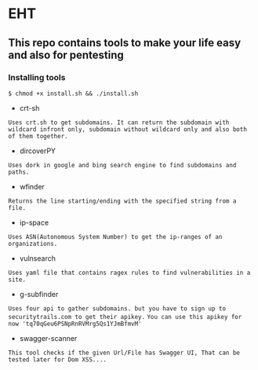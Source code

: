 # EHT

## This repo contains tools to make your life easy and also for pentesting

### Installing tools

```$ chmod +x install.sh && ./install.sh```

- crt-sh

`Uses crt.sh to get subdomains. It can return the subdomain with wildcard infront only, subdomain without wildcard only and also both of them together.`

- dircoverPY

`Uses dork in google and bing search engine to find subdomains and paths.`

- wfinder

`Returns the line starting/ending with the specified string from a file.` 

- ip-space

`Uses ASN(Autonomous System Number) to get the ip-ranges of an organizations.`

- vulnsearch

`Uses yaml file that contains ragex rules to find vulnerabilities in a site.`

- g-subfinder

`Uses four api to gather subdomains. but you have to sign up to securitytrails.com to get their apikey.`
`You can use this apikey for now 'tq70qGeu6PSNpRnRVMrg5Qs1YJmBfmvM'`

- swagger-scanner

`This tool checks if the given Url/File has Swagger UI, That can be tested later for Dom XSS....`